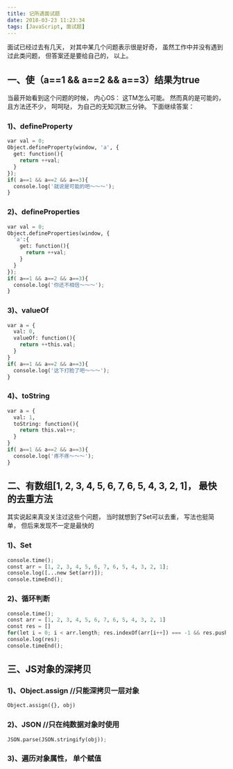 ```yaml
---
title: 记所遇面试题
date: 2018-03-23 11:23:34
tags: [JavaScript, 面试题]
---
```


面试已经过去有几天， 对其中某几个问题表示很是好奇， 虽然工作中并没有遇到过此类问题， 但答案还是要给自己的， 以上。
<!-- more -->
## 一、使（a==1 && a==2 && a==3）结果为true
当最开始看到这个问题的时候， 内心OS： 这TM怎么可能。 然而真的是可能的， 且方法还不少， 呵呵哒， 为自己的无知沉默三分钟。 下面继续答案：
### 1)、defineProperty
```python
var val = 0;
Object.defineProperty(window, 'a', {
  get: function(){
    return ++val;
  }
});
if( a==1 && a==2 && a==3){
  console.log('就说是可能的吧～～～');
}
```
### 2)、defineProperties
```python
var val = 0;
Object.defineProperties(window, {
  'a':{
    get: function(){
      return ++val;
    }
  }
});
if( a==1 && a==2 && a==3){
  console.log('你还不相信～～～');
}
```
### 3)、valueOf
```python
var a = {
  val: 0,
  valueOf: function(){
    return ++this.val;
  }
}
if( a==1 && a==2 && a==3){
  console.log('这下打脸了吧～～～');
}
```
### 4)、toString
```python
var a = {
  val: 1,
  toString: function(){
    return this.val++;
  }
}
if( a==1 && a==2 && a==3){
  console.log('疼不疼～～～');
}
```

## 二、有数组[1, 2, 3, 4, 5, 6, 7, 6, 5, 4, 3, 2, 1]， 最快的去重方法
其实说起来真没关注过这些个问题， 当时就想到了Set可以去重， 写法也挺简单， 但后来发现不一定是最快的

### 1)、Set
```python
console.time();
const arr = [1, 2, 3, 4, 5, 6, 7, 6, 5, 4, 3, 2, 1];
console.log([...new Set(arr)]);
console.timeEnd();
```
### 2)、循环判断
```python
console.time();
const arr = [1, 2, 3, 4, 5, 6, 7, 6, 5, 4, 3, 2, 1]
const res = []
for(let i = 0; i < arr.length; res.indexOf(arr[i++]) === -1 && res.push(arr[i - 1]));
console.log(res);
console.timeEnd();
```
## 三、JS对象的深拷贝
### 1)、Object.assign //只能深拷贝一层对象
```python
Object.assign({}, obj)
```
### 2)、JSON  //只在纯数据对象时使用
```python
JSON.parse(JSON.stringify(obj));
```
### 3)、遍历对象属性， 单个赋值
